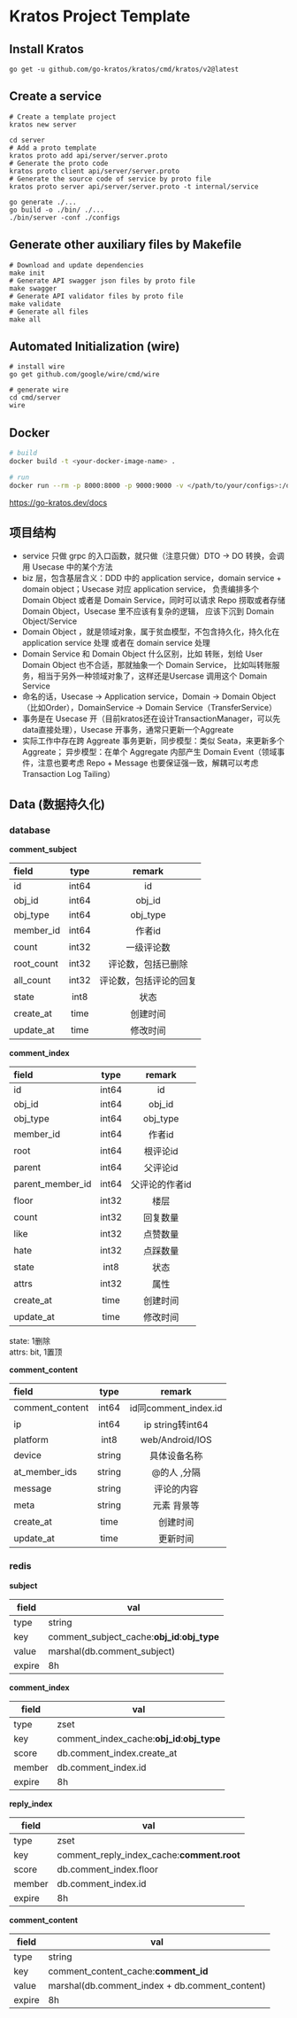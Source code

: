 # Kratos Project Template

## Install Kratos

```
go get -u github.com/go-kratos/kratos/cmd/kratos/v2@latest
```

## Create a service

```
# Create a template project
kratos new server

cd server
# Add a proto template
kratos proto add api/server/server.proto
# Generate the proto code
kratos proto client api/server/server.proto
# Generate the source code of service by proto file
kratos proto server api/server/server.proto -t internal/service

go generate ./...
go build -o ./bin/ ./...
./bin/server -conf ./configs
```

## Generate other auxiliary files by Makefile

```
# Download and update dependencies
make init
# Generate API swagger json files by proto file
make swagger
# Generate API validator files by proto file
make validate
# Generate all files
make all
```

## Automated Initialization (wire)

```
# install wire
go get github.com/google/wire/cmd/wire

# generate wire
cd cmd/server
wire
```

## Docker

```bash
# build
docker build -t <your-docker-image-name> .

# run
docker run --rm -p 8000:8000 -p 9000:9000 -v </path/to/your/configs>:/data/conf <your-docker-image-name>
```

https://go-kratos.dev/docs

## 项目结构

* service 只做 grpc 的入口函数，就只做（注意只做）DTO -> DO 转换，会调用 Usecase 中的某个方法
* biz 层，包含基层含义：DDD 中的 application service，domain service + domain object；Usecase 对应 application service， 负责编排多个 Domain
  Object 或者是 Domain Service，同时可以请求 Repo 捞取或者存储 Domain Object，Usecase 里不应该有复杂的逻辑， 应该下沉到 Domain Object/Service
* Domain Object ，就是领域对象，属于贫血模型，不包含持久化，持久化在application service 处理 或者在 domain service 处理
* Domain Service 和 Domain Object 什么区别，比如 转账，划给 User Domain Object 也不合适，那就抽象一个 Domain Service，
  比如叫转账服务，相当于另外一种领域对象了，这样还是Usercase 调用这个 Domain Service
* 命名的话，Usecase -> Application service，Domain -> Domain Object（比如Order），DomainService -> Domain Service（TransferService）
* 事务是在 Usecase 开（目前kratos还在设计TransactionManager，可以先data直接处理），Usecase 开事务，通常只更新一个Aggreate
* 实际工作中存在跨 Aggreate 事务更新，同步模型：类似 Seata，来更新多个 Aggreate； 异步模型：在单个 Aggregate 内部产生 Domain Event（领域事件，注意也要考虑 Repo + Message
  也要保证强一致，解耦可以考虑 Transaction Log Tailing）

## Data (数据持久化)

### database

**comment_subject**

| field | type  | remark |
| :---  | :---: | :---:  |
| id | int64 | id |
| obj_id | int64 | obj_id |
| obj_type | int64 | obj_type |
| member_id | int64 | 作者id |
| count | int32 | 一级评论数 |
| root_count | int32 | 评论数，包括已删除 |
| all_count | int32 | 评论数，包括评论的回复 |
| state | int8 | 状态 |
| create_at | time | 创建时间 |
| update_at | time | 修改时间 |

**comment_index**

| field | type  | remark |
| :---  | :---: | :---:  |
| id | int64 | id |
| obj_id | int64 | obj_id |
| obj_type | int64 | obj_type |
| member_id | int64 | 作者id |
| root | int64 | 根评论id |
| parent | int64 | 父评论id |
| parent_member_id | int64 | 父评论的作者id |
| floor | int32 | 楼层 |
| count | int32 | 回复数量 |
| like | int32 | 点赞数量 |
| hate | int32 | 点踩数量 |
| state | int8 | 状态 |
| attrs | int32 | 属性 |
| create_at | time | 创建时间 |
| update_at | time | 修改时间 |

state: 1删除  
attrs: bit, 1置顶

**comment_content**

| field | type  | remark |
| :---  | :---: | :---:  |
| comment_content | int64 | id同comment_index.id |
| ip | int64 | ip string转int64 |
| platform | int8 | web/Android/IOS |
| device | string | 具体设备名称 |
| at_member_ids | string | @的人 ,分隔 |
| message | string | 评论的内容 |
| meta | string | 元素 背景等 |
| create_at | time | 创建时间 |
| update_at | time | 更新时间 |

### redis

**subject**

field | val
--- | --- 
type | string
key | comment_subject_cache:**obj_id**:**obj_type**
value | marshal(db.comment_subject)
expire | 8h

**comment_index**

field | val
--- | --- 
type | zset
key | comment_index_cache:**obj_id**:**obj_type**
score | db.comment_index.create_at
member | db.comment_index.id
expire | 8h

**reply_index**

field | val
--- | --- 
type | zset
key | comment_reply_index_cache:**comment.root**
score | db.comment_index.floor
member | db.comment_index.id
expire | 8h

**comment_content**

field | val
--- | --- 
type | string
key | comment_content_cache:**comment_id**
value | marshal(db.comment_index + db.comment_content)
expire | 8h
